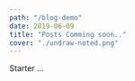```yaml
---
path: "/blog-demo"
date: 2019-06-09
title: "Posts Comming soon.."
cover: "./undraw-noted.png"
---
```

Starter
...
